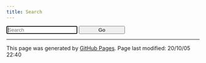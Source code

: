 ```yaml
---
title: Search
---
```


<script src="../assets/javascript/elasticlunr.min.js"></script>
<script src="../assets/javascript/search-docs.js"></script>
<script src="../assets/javascript/search.js"></script>

<input type="search" id="searchInput" placeholder="Search" onKeyUp="search()" autofocus>
<input type="button" style="width:120px;" value="Go" id="searchButton" onclick="search()">
<div id="results"></div>
<hr>
<p class="pagedate">This page was generated by <a href=".">GitHub Pages</a>.  Page last modified: 20/10/05 22:40</p>
